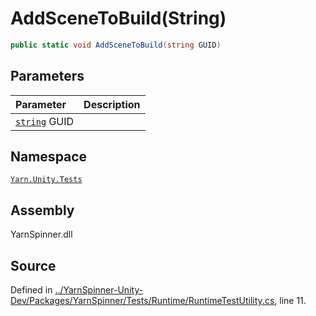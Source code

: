 # AddSceneToBuild\(String\)

```csharp
public static void AddSceneToBuild(string GUID)
```

## Parameters

| Parameter | Description |
| :--- | :--- |
| [`string`](https://docs.microsoft.com/dotnet/api/System.String) GUID |  |

## Namespace

[`Yarn.Unity.Tests`](../)

## Assembly

YarnSpinner.dll

## Source

Defined in [../YarnSpinner-Unity-Dev/Packages/YarnSpinner/Tests/Runtime/RuntimeTestUtility.cs](https://github.com/YarnSpinnerTool/YarnSpinner-Unity//blob/develop/Tests/Runtime/RuntimeTestUtility.cs#L11), line 11.

